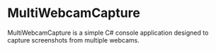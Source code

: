 # MultiWebcamCapture
MultiWebcamCapture is a simple C# console application designed to capture screenshots from multiple webcams.
